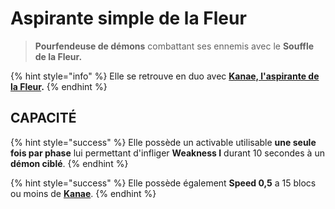 # Aspirante simple de la Fleur

> **Pourfendeuse de démons** combattant ses ennemis avec le **Souffle de la Fleur.**

{% hint style="info" %}
Elle se retrouve en duo avec [**Kanae, l'aspirante de la Fleur**](broken-reference)**.**
{% endhint %}

## CAPACITÉ

{% hint style="success" %}
Elle possède un activable utilisable **une seule fois par phase** lui permettant d'infliger **Weakness I** durant 10 secondes à un **démon ciblé**.
{% endhint %}

{% hint style="success" %}
Elle possède également **Speed 0,5** a 15 blocs ou moins de [**Kanae**](broken-reference).
{% endhint %}
